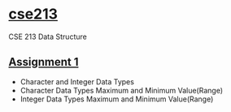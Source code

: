 # [cse213](https://github.com/1915002517/cse213)
CSE 213 Data Structure 
## [Assignment 1](https://github.com/1915002517/cse213/tree/main/Assignment%2001)
* Character and Integer Data Types
* Character Data Types Maximum and Minimum Value(Range)
* Integer Data Types Maximum and Minimum Value(Range)
